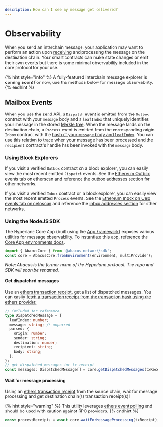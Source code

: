 ```yaml
---
description: How can I see my message get delivered?
---
```


# Observability

When you [send](messaging-api/send.md) an interchain message, your application may want to perform an action upon [receiving](messaging-api/receive.md) and processing the message on the destination chain. Your smart contracts can make state changes or emit their own events but there is some minimal observability included in the core protocol for your use.

{% hint style="info" %}
A fully-featured interchain message explorer is **coming soon**! For now, use the methods below for message observability.
{% endhint %}

## Mailbox Events

When you use the [send API](messaging-api/send.md), a `Dispatch` event is emitted from the `Outbox` contract with your `message` body and a `leafIndex` that uniquely identifies your message in the stored [Merkle tree](../protocol/messaging/outbox.md). When the message lands on the destination chain, a `Process` event is emitted from the corresponding origin `Inbox` contract with the [hash of your `message` body and `leafIndex`](https://github.com/abacus-network/abacus-monorepo/blob/main/solidity/core/contracts/libs/Message.sol#L48-L54). You can use this relation to trace when your message has been processed and the `recipient` contract's handle has been invoked with the `message` body.

### Using Block Explorers

If you visit a verified `Outbox` contract on a block explorer, you can easily view the most recent emitted `Dispatch` events. See the [Ethereum Outbox events tab on etherscan](https://etherscan.io/address/0x2f9DB5616fa3fAd1aB06cB2C906830BA63d135e3#events) and reference the [outbox addresses section](broken-reference) for other networks.

If you visit a verified `Inbox` contract on a block explorer, you can easily view the most recent emitted `Process` events. See the [Ethereum Inbox on Celo events tab on celoscan](https://celoscan.io/address/0x8105a095368f1a184CceA86cCe21318B5Ee5BE28#events) and reference the [inbox addresses section](broken-reference) for other networks.

### Using the NodeJS SDK

The Hyperlane Core App (built using the [App Framework](building-applications/)) exposes various utilities for message observability. To instantiate this app, reference the [Core App environments docs](building-applications/nodejs-sdk/contract-interaction/environments.md).

```typescript
import { AbacusCore } from '@abacus-network/sdk';
const core = AbacusCore.fromEnvironment(environment, multiProvider);
```

_Note: Abacus is the former name of the Hyperlane protocol. The repo and SDK will soon be renamed._

#### Get dispatched messages

Use an [ethers transaction receipt](https://docs.ethers.io/v5/api/providers/types/#providers-TransactionReceipt), get a list of dispatched messages. You can easily [fetch a transaction receipt from the transaction hash using the ethers provider.](https://docs.ethers.io/v5/api/providers/provider/#Provider-getTransactionReceipt)

```typescript
// included for reference
type DispatchedMessage = {
  leafIndex: number;
  message: string; // unparsed
  parsed: {
    origin: number;
    sender: string;
    destination: number;
    recipient: string;
    body: string;
  };
};
// get dispatched messages for tx receipt
const messages: DispatchedMessage[] = core.getDispatchedMessages(txReceipt);
```

#### Wait for message processing

Using an [ethers transaction receipt](https://docs.ethers.io/v5/api/providers/types/#providers-TransactionReceipt) from the source chain, wait for message processing and get destination chain(s) transaction receipt(s)!&#x20;

{% hint style="warning" %}
This utility leverages [ethers event polling](https://docs.ethers.io/v5/api/contract/contract/#Contract--events) and should be used with caution against RPC providers.
{% endhint %}

```typescript
const processReceipts = await core.waitForMessageProcessing(txReceipt);
```
